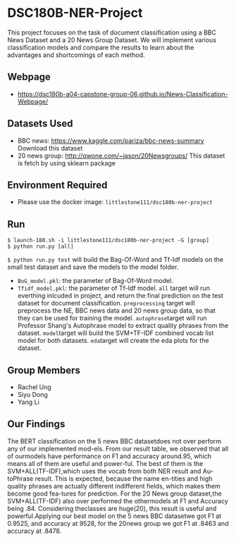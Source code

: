 # DSC180B-NER-Project
This project focuses on the task of document classification using a BBC News Dataset and a 20 News Group Dataset. We will implement various classification models and compare the results to learn about the advantages and shortcomings of each method.

## Webpage
* https://dsc180b-a04-capstone-group-06.github.io/News-Classification-Webpage/

## Datasets Used
* BBC news: https://www.kaggle.com/pariza/bbc-news-summary Download this dataset</br>
* 20 news group: http://qwone.com/~jason/20Newsgroups/ This dataset is fetch by using sklearn package
## Environment Required
* Please use the docker image: ``` littlestone111/dsc180b-ner-project  ```

## Run
```
$ launch-180.sh -i littlestone111/dsc180b-ner-project -G [group]
$ python run.py [all] 
```
```$ python run.py test``` will build the Bag-Of-Word and Tf-Idf models on the small test dataset and save the models to the model folder.
* ```BoG_model.pkl```: the parameter of Bag-Of-Word model.
* ```Tfidf_model.pkl```: the parameter of Tf-Idf model.
```all``` target will run everthing inlcuded in project, and return the final prediction on the test dataset for document classification.
```preprocessing``` target will preprocess the NE, BBC news data and 20 news group data, so that they can be used for training the model.
```autophrase```target will run Professor Shang's Autophrase model to extract quality phrases from the dataset.
```model```target will build the SVM+TF-IDF combined vocab list model for both datasets. 
```eda```target will create the eda plots for the dataset.

## Group Members
* Rachel Ung
* Siyu Dong
* Yang Li

## Our Findings
The BERT classification on the 5 news BBC datasetdoes not over perform any of our implemented mod-els.  From our result table, we observed that all of ourmodels have performance on F1 and accuracy around.95,  which  means  all  of  them  are  useful  and  power-ful.    The  best  of  them  is  the  SVM+ALL(TF-IDF),which uses the vocab from both NER result and Au-toPhrase result. This is expected, because the name en-tities and high quality phrases are actually different indifferent fields, which makes them become good fea-tures for prediction.   For the 20 News group dataset,the SVM+ALL(TF-IDF) also over performed the othermodels at F1 and Accuracy being .84. Considering theclasses are huge(20), this result is useful and powerful.Applying our best model on the 5 news BBC datasetwe got F1 at 0.9525, and accuracy at 9528, for the 20news group we got F1 at .8463 and accuracy at .8478.





